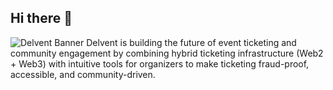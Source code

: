 ## Hi there 👋
![Delvent Banner](https://drive.google.com/uc?export=view&id=14s-PhjWThgI6c2BBttnZaI0aOy1N0Erw)
Delvent is building the future of event ticketing and community engagement by combining hybrid ticketing infrastructure (Web2 + Web3) 
with intuitive tools for organizers to make ticketing fraud-proof, accessible, and community-driven.
